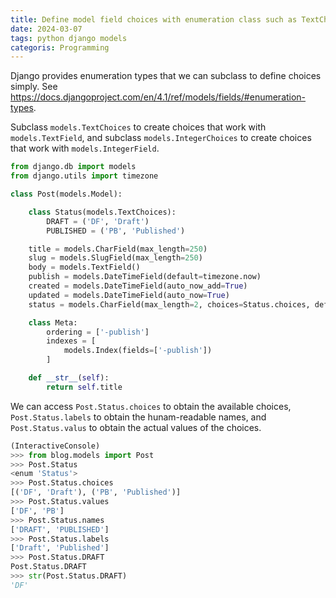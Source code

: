 ```yaml
---
title: Define model field choices with enumeration class such as TextChoices and IntegerChoices in Django
date: 2024-03-07
tags: python django models
categoris: Programming
---
```


Django provides enumeration types that we can subclass to define choices simply. See https://docs.djangoproject.com/en/4.1/ref/models/fields/#enumeration-types.

Subclass `models.TextChoices` to create choices that work with `models.TextField`, and subclass `models.IntegerChoices` to create choices that work with `models.IntegerField`.

```python
from django.db import models
from django.utils import timezone

class Post(models.Model):

    class Status(models.TextChoices):
        DRAFT = ('DF', 'Draft')
        PUBLISHED = ('PB', 'Published')

    title = models.CharField(max_length=250)
    slug = models.SlugField(max_length=250)
    body = models.TextField()
    publish = models.DateTimeField(default=timezone.now)
    created = models.DateTimeField(auto_now_add=True)
    updated = models.DateTimeField(auto_now=True)
    status = models.CharField(max_length=2, choices=Status.choices, default=Status.DRAFT)

    class Meta:
        ordering = ['-publish']
        indexes = [
            models.Index(fields=['-publish'])
        ]

    def __str__(self):
        return self.title
```

We can access `Post.Status.choices` to obtain the available choices, `Post.Status.labels` to obtain the hunam-readable names, and `Post.Status.valus` to obtain the actual values of the choices.

```python
(InteractiveConsole)
>>> from blog.models import Post
>>> Post.Status
<enum 'Status'>
>>> Post.Status.choices
[('DF', 'Draft'), ('PB', 'Published')]
>>> Post.Status.values
['DF', 'PB']
>>> Post.Status.names
['DRAFT', 'PUBLISHED']
>>> Post.Status.labels
['Draft', 'Published']
>>> Post.Status.DRAFT
Post.Status.DRAFT
>>> str(Post.Status.DRAFT)
'DF'
```
